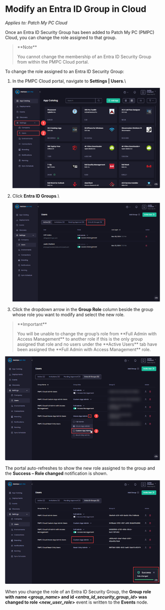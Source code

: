 # Modify an Entra ID Group in Cloud

_Applies to: Patch My PC Cloud_

Once an Entra ID Security Group has been added to Patch My PC (PMPC) Cloud, you can change the role assigned to that group.

> \*\*Note\*\*
>
> You cannot change the membership of an Entra ID Security Group from within the PMPC Cloud portal.

To change the role assigned to an Entra ID Security Group:

1.  In the PMPC Cloud portal, navigate to **Settings | Users**.\\

    ![Navigating to "Settings | Users"](/_images/image-(2245).png)
2.  Click **Entra ID Groups**.\\

    ![Clicking "Entra ID Groups"](/_images/image-(2246).png)
3. Click the dropdown arrow in the **Group Role** column beside the group whose role you want to modify and select the new role.

> \*\*Important\*\*
>
> You will be unable to change the group’s role from \*\*Full Admin with Access Management\*\* to another role if this is the only group assigned that role and no users under the \*\*Active Users\*\* tab have been assigned the \*\*Full Admin with Access Management\*\* role.

![Clicking the dropdown arrow in the "Group Role" column beside the group whose role you want to modify and selecting the new role](/_images/image-(2247).png)

The portal auto-refreshes to show the new role assigned to the group and the **Success – Role changed** notification is shown.

![Portal auto-refreshing to show the new role assigned to the group and the "Success – Role changed" notification is shown](/_images/image-(2248).png)

When you change the role of an Entra ID Security Group, the **Group role with name <**_**group\_name**_**> and id <**_**entra\_id\_security\_group\_id**_**> was changed to role <**_**new\_user\_role**_**>** event is written to the **Events** node.